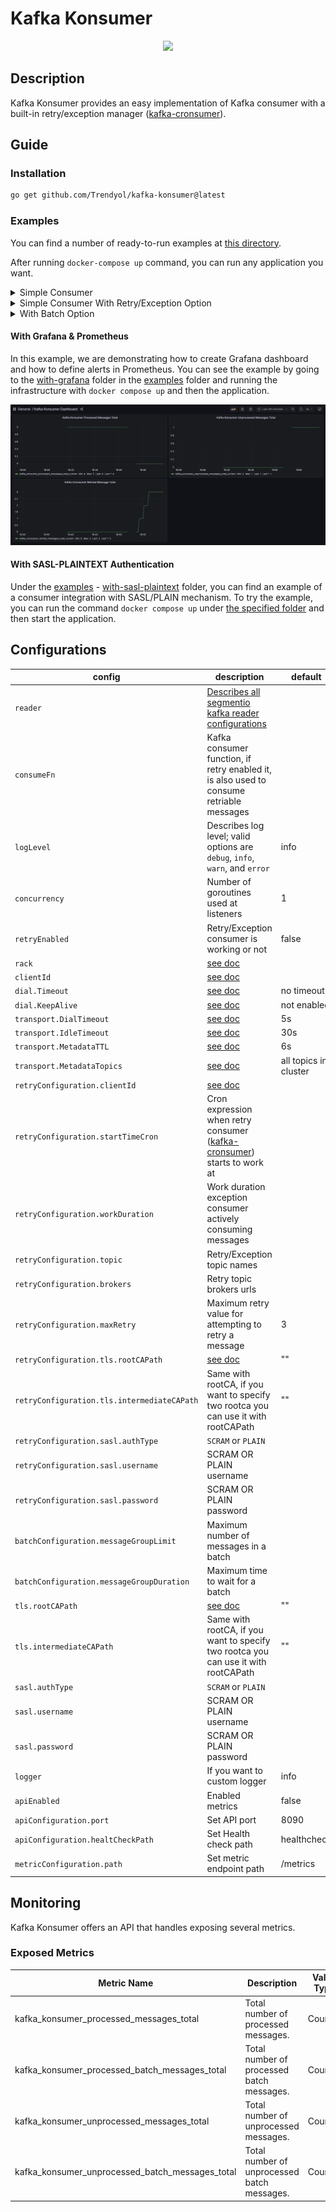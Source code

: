 # Kafka Konsumer

<div style="text-align:center"><img src=".github/images/konsumer.png"/></div>

## Description

Kafka Konsumer provides an easy implementation of Kafka consumer with a built-in retry/exception
manager ([kafka-cronsumer](https://github.com/Trendyol/kafka-cronsumer)).

## Guide

### Installation

```sh
go get github.com/Trendyol/kafka-konsumer@latest
```

### Examples

You can find a number of ready-to-run examples at [this directory](examples).

After running `docker-compose up` command, you can run any application you want.

<details>
    <summary>Simple Consumer</summary>

    func main() {
        consumerCfg := &kafka.ConsumerConfig{
            Reader: kafka.ReaderConfig{
                Brokers: []string{"localhost:29092"},
                Topic:   "standart-topic",
                GroupID: "standart-cg",
            },
            ConsumeFn:    consumeFn,
            RetryEnabled: false,
        }
    
        consumer, _ := kafka.NewConsumer(consumerCfg)
        defer consumer.Stop()
        
        consumer.Consume()
    }
    
    func consumeFn(message kafka.Message) error {
        fmt.Printf("Message From %s with value %s", message.Topic, string(message.Value))
        return nil
    }

</details>

<details>
    <summary>Simple Consumer With Retry/Exception Option</summary>

    func main() {
        consumerCfg := &kafka.ConsumerConfig{
            Reader: kafka.ReaderConfig{
                Brokers: []string{"localhost:29092"},
                Topic:   "standart-topic",
                GroupID: "standart-cg",
            },
            RetryEnabled: true,
            RetryConfiguration: kafka.RetryConfiguration{
                Topic:         "retry-topic",
                StartTimeCron: "*/1 * * * *",
                WorkDuration:  50 * time.Second,
                MaxRetry:      3,
            },
            ConsumeFn: consumeFn,
        }
    
        consumer, _ := kafka.NewConsumer(consumerCfg)
        defer consumer.Stop()
        
        consumer.Consume()
    }
    
    func consumeFn(message kafka.Message) error {
        fmt.Printf("Message From %s with value %s", message.Topic, string(message.Value))
        return nil
    }

</details>

<details>
    <summary>With Batch Option</summary>

    func main() {
        consumerCfg := &kafka.ConsumerConfig{
            Reader: kafka.ReaderConfig{
                Brokers: []string{"localhost:29092"},
                Topic:   "standart-topic",
                GroupID: "standart-cg",
            },
            LogLevel:     kafka.LogLevelDebug,
            RetryEnabled: true,
            RetryConfiguration: kafka.RetryConfiguration{
                Brokers:       []string{"localhost:29092"},
                Topic:         "retry-topic",
                StartTimeCron: "*/1 * * * *",
                WorkDuration:  50 * time.Second,
                MaxRetry:      3,
            },
            BatchConfiguration: kafka.BatchConfiguration{
                MessageGroupLimit:    1000,
                MessageGroupDuration: time.Second,
                BatchConsumeFn:       batchConsumeFn,
            },
        }
    
        consumer, _ := kafka.NewConsumer(consumerCfg)
        defer consumer.Stop()
    
        consumer.Consume()
    }
    
    func batchConsumeFn(messages []kafka.Message) error {
        fmt.Printf("%d\n comes first %s", len(messages), messages[0].Value)
        return nil
    }

</details>

#### With Grafana & Prometheus

In this example, we are demonstrating how to create Grafana dashboard and how to define alerts in Prometheus. You can
see the example by going to the [with-grafana](examples/with-grafana) folder in the [examples](examples) folder
and running the infrastructure with `docker compose up` and then the application.

![grafana](.github/images/grafana.png)

#### With SASL-PLAINTEXT Authentication

Under the [examples](examples) - [with-sasl-plaintext](examples/with-sasl-plaintext) folder, you can find an example
of a consumer integration with SASL/PLAIN mechanism. To try the example, you can run the command `docker compose up`
under [the specified folder](examples/with-sasl-plaintext) and then start the application.

## Configurations

| config                                      | description                                                                                                                           | default               |
|---------------------------------------------|---------------------------------------------------------------------------------------------------------------------------------------|-----------------------|
| `reader`                                    | [Describes all segmentio kafka reader configurations](https://pkg.go.dev/github.com/segmentio/kafka-go@v0.4.42#ReaderConfig)          |                       |
| `consumeFn`                                 | Kafka consumer function, if retry enabled it, is also used to consume retriable messages                                              |                       |
| `logLevel`                                  | Describes log level; valid options are `debug`, `info`, `warn`, and `error`                                                           | info                  |
| `concurrency`                               | Number of goroutines used at listeners                                                                                                | 1                     |
| `retryEnabled`                              | Retry/Exception consumer is working or not                                                                                            | false                 |
| `rack`                                      | [see doc](https://pkg.go.dev/github.com/segmentio/kafka-go#RackAffinityGroupBalancer)                                                 |                       |
| `clientId`                                  | [see doc](https://pkg.go.dev/github.com/segmentio/kafka-go@v0.4.42#Dialer)                                                            |                       |
| `dial.Timeout`                              | [see doc](https://pkg.go.dev/github.com/segmentio/kafka-go@v0.4.42#Dialer)                                                            | no timeout            |
| `dial.KeepAlive`                            | [see doc](https://pkg.go.dev/github.com/segmentio/kafka-go@v0.4.42#Dialer)                                                            | not enabled           |
| `transport.DialTimeout `                    | [see doc](https://pkg.go.dev/github.com/segmentio/kafka-go@v0.4.42#Transport)                                                         | 5s                    |
| `transport.IdleTimeout `                    | [see doc](https://pkg.go.dev/github.com/segmentio/kafka-go@v0.4.42#Transport)                                                         | 30s                   |
| `transport.MetadataTTL `                    | [see doc](https://pkg.go.dev/github.com/segmentio/kafka-go@v0.4.42#Transport)                                                         | 6s                    |
| `transport.MetadataTopics `                 | [see doc](https://pkg.go.dev/github.com/segmentio/kafka-go@v0.4.42#Transport)                                                         | all topics in cluster |
| `retryConfiguration.clientId`               | [see doc](https://pkg.go.dev/github.com/segmentio/kafka-go@v0.4.42#Transport)                                                         |                       |
| `retryConfiguration.startTimeCron`          | Cron expression when retry consumer ([kafka-cronsumer](https://github.com/Trendyol/kafka-cronsumer#configurations)) starts to work at |                       |
| `retryConfiguration.workDuration`           | Work duration exception consumer actively consuming messages                                                                          |                       |
| `retryConfiguration.topic`                  | Retry/Exception topic names                                                                                                           |                       |
| `retryConfiguration.brokers`                | Retry topic brokers urls                                                                                                              |                       |
| `retryConfiguration.maxRetry`               | Maximum retry value for attempting to retry a message                                                                                 | 3                     |
| `retryConfiguration.tls.rootCAPath`         | [see doc](https://pkg.go.dev/crypto/tls#Config.RootCAs)                                                                               | ""                    |
| `retryConfiguration.tls.intermediateCAPath` | Same with rootCA, if you want to specify two rootca you can use it with rootCAPath                                                    | ""                    |
| `retryConfiguration.sasl.authType`          | `SCRAM` or `PLAIN`                                                                                                                    |                       |
| `retryConfiguration.sasl.username`          | SCRAM OR PLAIN username                                                                                                               |                       |
| `retryConfiguration.sasl.password`          | SCRAM OR PLAIN password                                                                                                               |                       |
| `batchConfiguration.messageGroupLimit`      | Maximum number of messages in a batch                                                                                                 |                       |
| `batchConfiguration.messageGroupDuration`   | Maximum time to wait for a batch                                                                                                      |                       |
| `tls.rootCAPath`                            | [see doc](https://pkg.go.dev/crypto/tls#Config.RootCAs)                                                                               | ""                    |
| `tls.intermediateCAPath`                    | Same with rootCA, if you want to specify two rootca you can use it with rootCAPath                                                    | ""                    |
| `sasl.authType`                             | `SCRAM` or `PLAIN`                                                                                                                    |                       |
| `sasl.username`                             | SCRAM OR PLAIN username                                                                                                               |                       |
| `sasl.password`                             | SCRAM OR PLAIN password                                                                                                               |                       |
| `logger`                                    | If you want to custom logger                                                                                                          | info                  |
| `apiEnabled`                                | Enabled metrics                                                                                                                       | false                 |
| `apiConfiguration.port`                     | Set API port                                                                                                                          | 8090                  |
| `apiConfiguration.healtCheckPath`           | Set Health check path                                                                                                                 | healthcheck           |
| `metricConfiguration.path`                  | Set metric endpoint path                                                                                                              | /metrics              |

## Monitoring

Kafka Konsumer offers an API that handles exposing several metrics.

### Exposed Metrics

| Metric Name                                     | Description                                 | Value Type |
|-------------------------------------------------|---------------------------------------------|------------|
| kafka_konsumer_processed_messages_total         | Total number of processed messages.         | Counter    |
| kafka_konsumer_processed_batch_messages_total   | Total number of processed batch messages.   | Counter    |
| kafka_konsumer_unprocessed_messages_total       | Total number of unprocessed messages.       | Counter    |
| kafka_konsumer_unprocessed_batch_messages_total | Total number of unprocessed batch messages. | Counter    |